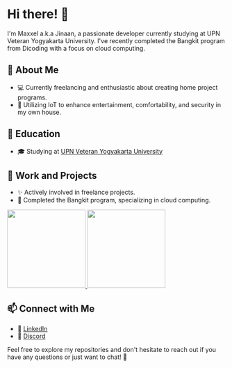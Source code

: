 # Hi there! 👋

I'm Maxxel a.k.a Jinaan, a passionate developer currently studying at UPN Veteran Yogyakarta University. I've recently completed the Bangkit program from Dicoding with a focus on cloud computing.

## 🚀 About Me

- 💻 Currently freelancing and enthusiastic about creating home project programs.
- 🏡 Utilizing IoT to enhance entertainment, comfortability, and security in my own house.

## 🌱 Education

- 🎓 Studying at [UPN Veteran Yogyakarta University](https://www.upnyk.ac.id/)

## 💼 Work and Projects

- ✨ Actively involved in freelance projects.
- 🚀 Completed the Bangkit program, specializing in cloud computing.

<p align="left">
  <a href="https://github.com/Jinaan">
    <img height="180em" src="https://github-readme-stats-eight-theta.vercel.app/api?username=Maxxel346&show_icons=true&theme=algolia&include_all_commits=true&count_private=true"/>
    <img height="180em" src="https://github-readme-stats-eight-theta.vercel.app/api/top-langs/?username=Maxxel346&layout=compact&theme=algolia"/>
  </a>
</p>

## 📫 Connect with Me 

- 🔗 [LinkedIn](https://www.linkedin.com/in/muhammad-jinaan-fakhruddin-01a025294/)
- 💬 [Discord](https://discordapp.com/users/727134818017738783)

Feel free to explore my repositories and don't hesitate to reach out if you have any questions or just want to chat! 🌟
